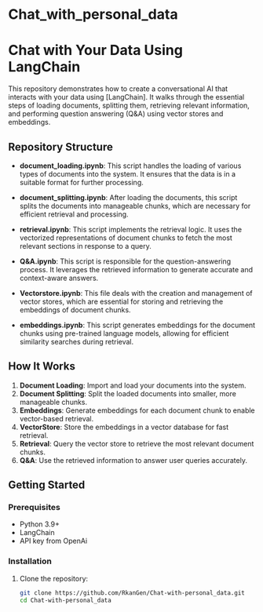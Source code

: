 # Chat_with_personal_data

# Chat with Your Data Using LangChain

This repository demonstrates how to create a conversational AI that interacts with your data using [LangChain].
It walks through the essential steps of loading documents, splitting them, retrieving relevant information, and performing question answering (Q&A) using vector stores and embeddings.

## Repository Structure

- **document_loading.ipynb**: This script handles the loading of various types of documents into the system. It ensures that the data is in a suitable format for further processing.
  
- **document_splitting.ipynb**: After loading the documents, this script splits the documents into manageable chunks, which are necessary for efficient retrieval and processing.
  
- **retrieval.ipynb**: This script implements the retrieval logic. It uses the vectorized representations of document chunks to fetch the most relevant sections in response to a query.
  
- **Q&A.ipynb**: This script is responsible for the question-answering process. It leverages the retrieved information to generate accurate and context-aware answers.
  
- **Vectorstore.ipynb**: This file deals with the creation and management of vector stores, which are essential for storing and retrieving the embeddings of document chunks.
  
- **embeddings.ipynb**: This script generates embeddings for the document chunks using pre-trained language models, allowing for efficient similarity searches during retrieval.

## How It Works

1. **Document Loading**: Import and load your documents into the system.
2. **Document Splitting**: Split the loaded documents into smaller, more manageable chunks.
3. **Embeddings**: Generate embeddings for each document chunk to enable vector-based retrieval.
4. **VectorStore**: Store the embeddings in a vector database for fast retrieval.
5. **Retrieval**: Query the vector store to retrieve the most relevant document chunks.
6. **Q&A**: Use the retrieved information to answer user queries accurately.

## Getting Started

### Prerequisites

- Python 3.9+
- LangChain
- API key from OpenAi

### Installation

1. Clone the repository:

   ```bash
   git clone https://github.com/RkanGen/Chat-with-personal_data.git
   cd Chat-with-personal_data
